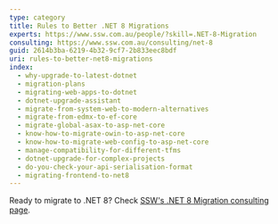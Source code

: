 ```yaml
---
type: category
title: Rules to Better .NET 8 Migrations
experts: https://www.ssw.com.au/people/?skill=.NET-8-Migration
consulting: https://www.ssw.com.au/consulting/net-8
guid: 2614b3ba-6219-4b32-9cf7-2b833eec8bdf
uri: rules-to-better-net8-migrations
index:
  - why-upgrade-to-latest-dotnet
  - migration-plans
  - migrating-web-apps-to-dotnet
  - dotnet-upgrade-assistant
  - migrate-from-system-web-to-modern-alternatives
  - migrate-from-edmx-to-ef-core
  - migrate-global-asax-to-asp-net-core
  - know-how-to-migrate-owin-to-asp-net-core
  - know-how-to-migrate-web-config-to-asp-net-core
  - manage-compatibility-for-different-tfms
  - dotnet-upgrade-for-complex-projects
  - do-you-check-your-api-serialisation-format
  - migrating-frontend-to-net8
---
```


Ready to migrate to .NET 8? Check [SSW's .NET 8 Migration consulting page](https://ww.ssw.com.au/consulting/net-8).
